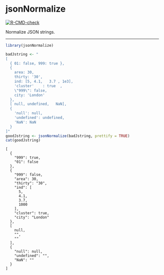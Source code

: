 jsonNormalize
================

<!-- badges: start -->

[![R-CMD-check](https://github.com/stla/jsonNormalize/actions/workflows/R-CMD-check.yaml/badge.svg)](https://github.com/stla/jsonNormalize/actions/workflows/R-CMD-check.yaml)
<!-- badges: end -->

Normalize JSON strings.

------------------------------------------------------------------------

``` r
library(jsonNormalize)

badJstring <- "
[
  { 01: false, 999: true },
  {
    area: 30,
    thirty: '30',
    ind: [5, 4.1,   3.7 , 1e3],
    'cluster'    : true  ,
    \"999\": false,
    city: 'London'
  },
  [ null, undefined,   NaN],
  {
    'null': null,
    'undefined': undefined,
    'NaN': NaN
  }
]"
goodJstring <- jsonNormalize(badJstring, prettify = TRUE)
cat(goodJstring)
```

    [
      {
        "999": true,
        "01": false
      },
      {
        "999": false,
        "area": 30,
        "thirty": "30",
        "ind": [
          5,
          4.1,
          3.7,
          1000
        ],
        "cluster": true,
        "city": "London"
      },
      [
        null,
        "",
        ""
      ],
      {
        "null": null,
        "undefined": "",
        "NaN": ""
      }
    ]
